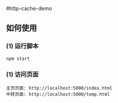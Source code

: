 #http-cache-demo

## 如何使用

### (1) 运行脚本

```bash
npm start
```
### (1) 访问页面

```
主页页面: http://localhost:5000/index.html
中转页面: http://localhost:5000/temp.html
```